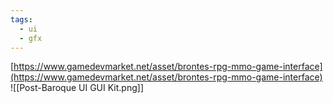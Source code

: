 ```yaml
---
tags:
  - ui
  - gfx
---
```


[https://www.gamedevmarket.net/asset/brontes-rpg-mmo-game-interface](https://www.gamedevmarket.net/asset/brontes-rpg-mmo-game-interface)
![[Post-Baroque UI GUI Kit.png]]